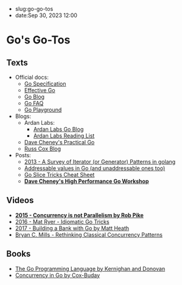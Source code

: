 - slug:go-go-tos
- date:Sep 30, 2023 12:00

# Go's Go-Tos

## Texts

- Official docs:
    - [Go Specification](https://go.dev/ref/spec)
    - [Effective Go](https://go.dev/doc/effective_go)
    - [Go Blog](https://go.dev/blog/all)
    - [Go FAQ](https://go.dev/doc/faq)
    - [Go Playground](https://go.dev/play/)
- Blogs:
    - Ardan Labs:
        - [Ardan Labs Go Blog](https://www.ardanlabs.com/all-posts/)
        - [Ardan Labs Reading List](https://github.com/ardanlabs/gotraining/tree/master/reading)
    - [Dave Cheney's Practical Go](https://dave.cheney.net/practical-go)
    - [Russ Cox Blog](https://research.swtch.com/)
- Posts:
    - [2013 - A Survey of Iterator (or Generator) Patterns in golang](https://ewencp.org/blog/golang-iterators/)
    - [Addressable values in Go (and unaddressable ones too)](https://utcc.utoronto.ca/~cks/space/blog/programming/GoAddressableValues)
    - [Go Slice Tricks Cheat Sheet](https://ueokande.github.io/go-slice-tricks/)
    - **[Dave Cheney's High Performance Go Workshop](https://dave.cheney.net/high-performance-go-workshop/gopherchina-2019.html)**

## Videos

- **[2015 - Concurrency is not Parallelism by Rob Pike](https://www.youtube.com/watch?v=oV9rvDllKEg)**
- [2016 - Mat Ryer - Idiomatic Go Tricks](https://www.youtube.com/watch?v=yeetIgNeIkc)
- [2017 - Building a Bank with Go by Matt Heath](https://www.youtube.com/watch?v=y2j_TB3NsRc)
- [Bryan C. Mills - Rethinking Classical Concurrency Patterns](https://www.youtube.com/watch?v=5zXAHh5tJqQ)

## Books

- [The Go Programming Language by Kernighan and Donovan](https://www.gopl.io/)
- [Concurrency in Go by Cox-Buday](https://www.oreilly.com/library/view/concurrency-in-go/9781491941294/)